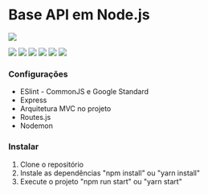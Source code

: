 # Base API em Node.js

![](https://pandao.github.io/editor.md/images/logos/editormd-logo-180x180.png)

![](https://img.shields.io/github/stars/schanbr/base-nodeapi.svg) ![](https://img.shields.io/github/forks/schanbr/base-nodeapi.svg) ![](https://img.shields.io/github/tagschanbr/base-nodeapi.svg) ![](https://img.shields.io/github/release/schanbr/base-nodeapi.svg) ![](https://img.shields.io/github/issues/schanbr/base-nodeapi.svg) ![](https://img.shields.io/bower/v/schanbr/base-nodeapi.svg)

### Configurações

- ESlint - CommonJS e Google Standard
- Express
- Arquitetura MVC no projeto
- Routes.js
- Nodemon

### Instalar

1. Clone o repositório
1. Instale as dependências
   "npm install" ou "yarn install"
1. Execute o projeto
   "npm run start" ou "yarn start"
